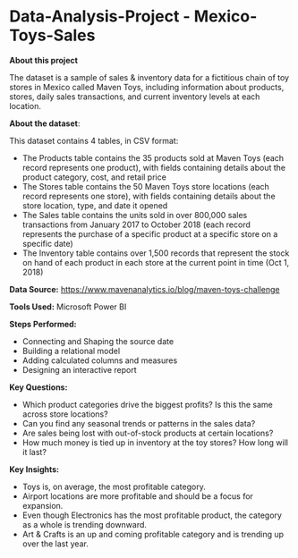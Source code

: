 # Data-Analysis-Project - Mexico-Toys-Sales

**About this project**

The dataset is a sample of sales & inventory data for a fictitious chain of toy stores in Mexico called Maven Toys, including information about products, stores, daily sales transactions, and current inventory levels at each location.

**About the dataset**:

This dataset contains 4 tables, in CSV format:

- The Products table contains the 35 products sold at Maven Toys (each record represents one product), with fields containing details about the product category, cost, and retail price
- The Stores table contains the 50 Maven Toys store locations (each record represents one store), with fields containing details about the store location, type, and date it opened
- The Sales table contains the units sold in over 800,000 sales transactions from January 2017 to October 2018 (each record represents the purchase of a specific product at a specific store on a specific date)
- The Inventory table contains over 1,500 records that represent the stock on hand of each product in each store at the current point in time (Oct 1, 2018)

**Data Source:** https://www.mavenanalytics.io/blog/maven-toys-challenge

**Tools Used:** Microsoft Power BI

**Steps Performed:**
- Connecting and Shaping the source date
- Building a relational model
- Adding calculated columns and measures
- Designing an interactive report


**Key Questions:**

- Which product categories drive the biggest profits? Is this the same across store locations?
- Can you find any seasonal trends or patterns in the sales data?
- Are sales being lost with out-of-stock products at certain locations?
- How much money is tied up in inventory at the toy stores? How long will it last?

**Key Insights:**

- Toys is, on average, the most profitable category.
- Airport locations are more profitable and should be a focus for expansion.
- Even though Electronics has the most profitable product, the category as a whole is trending downward.
- Art & Crafts is an up and coming profitable category and is trending up over the last year.
